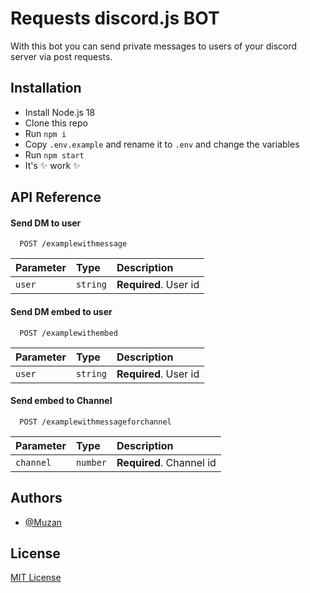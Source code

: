 
# Requests discord.js BOT
With this bot you can send private messages to users of your discord server via post requests.

## Installation

- Install Node.js 18
- Clone this repo
- Run `npm i`
- Copy `.env.example` and rename it to `.env` and change the variables
- Run `npm start`
- It's ✨ work ✨


    
## API Reference

#### Send DM to user

```http
  POST /examplewithmessage
```

| Parameter | Type     | Description                |
| :-------- | :------- | :------------------------- |
| `user` | `string` | **Required**. User id |

#### Send DM embed to user

```http
  POST /examplewithembed
```

| Parameter | Type     | Description                |
| :-------- | :------- | :------------------------- |
| `user` | `string` | **Required**. User id |

#### Send embed to Channel

```http
  POST /examplewithmessageforchannel
```

| Parameter | Type     | Description                |
| :-------- | :------- | :------------------------- |
| `channel` | `number` | **Required**. Channel id |



## Authors

- [@Muzan](https://github.com/Muzannnn)


## License

[MIT License](https://choosealicense.com/licenses/mit/)

